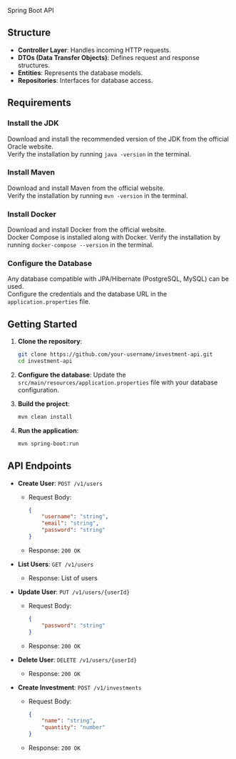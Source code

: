 Spring Boot API

## Structure
- **Controller Layer**: Handles incoming HTTP requests.<br>
- **DTOs (Data Transfer Objects)**: Defines request and response structures.<br>
- **Entities**: Represents the database models.<br>
- **Repositories**: Interfaces for database access.

## Requirements

### Install the JDK
Download and install the recommended version of the JDK from the official Oracle website.<br>
Verify the installation by running `java -version` in the terminal.

### Install Maven
Download and install Maven from the official website.<br>
Verify the installation by running `mvn -version` in the terminal.

### Install Docker
Download and install Docker from the official website.<br>
Docker Compose is installed along with Docker. Verify the installation by running `docker-compose --version` in the terminal.

### Configure the Database
Any database compatible with JPA/Hibernate (PostgreSQL, MySQL) can be used.<br>
Configure the credentials and the database URL in the `application.properties` file.

## Getting Started

1. **Clone the repository**:
    ```bash
    git clone https://github.com/your-username/investment-api.git
    cd investment-api
    ```

2. **Configure the database**:
    Update the `src/main/resources/application.properties` file with your database configuration.

3. **Build the project**:
    ```bash
    mvn clean install
    ```

4. **Run the application**:
    ```bash
    mvn spring-boot:run
    ```

## API Endpoints

- **Create User**: `POST /v1/users`
    - Request Body: 
      ```json
      {
          "username": "string",
          "email": "string",
          "password": "string"
      }
      ```
    - Response: `200 OK`

- **List Users**: `GET /v1/users`
    - Response: List of users

- **Update User**: `PUT /v1/users/{userId}`
    - Request Body:
      ```json
      {
          "password": "string"
      }
      ```
    - Response: `200 OK`

- **Delete User**: `DELETE /v1/users/{userId}`
    - Response: `200 OK`

- **Create Investment**: `POST /v1/investments`
    - Request Body:
      ```json
      {
          "name": "string",
          "quantity": "number"
      }
      ```
    - Response: `200 OK`
